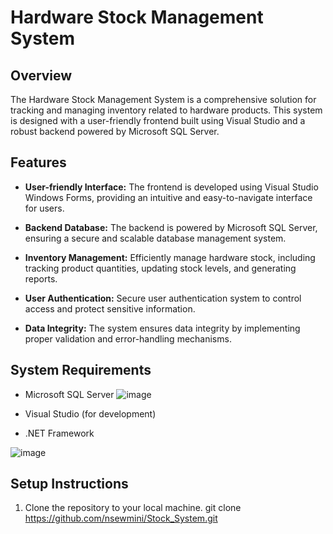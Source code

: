 # Hardware Stock Management System

## Overview

The Hardware Stock Management System is a comprehensive solution for tracking and managing inventory related to hardware products. This system is designed with a user-friendly frontend built using Visual Studio and a robust backend powered by Microsoft SQL Server.

## Features

- **User-friendly Interface:** The frontend is developed using Visual Studio Windows Forms, providing an intuitive and easy-to-navigate interface for users.

- **Backend Database:** The backend is powered by Microsoft SQL Server, ensuring a secure and scalable database management system.

- **Inventory Management:** Efficiently manage hardware stock, including tracking product quantities, updating stock levels, and generating reports.

- **User Authentication:** Secure user authentication system to control access and protect sensitive information.

- **Data Integrity:** The system ensures data integrity by implementing proper validation and error-handling mechanisms.

## System Requirements

- Microsoft SQL Server
![image](https://github.com/nsewmini/Stock_System/assets/96427674/54e0c410-db96-46bd-95ec-afc0e818ecca)

- Visual Studio (for development)
- .NET Framework
  
![image](https://github.com/nsewmini/Stock_System/assets/96427674/8fd8beb6-255e-4f25-92c6-2f1d3468d63e)


## Setup Instructions

1. Clone the repository to your local machine.
   git clone https://github.com/nsewmini/Stock_System.git
